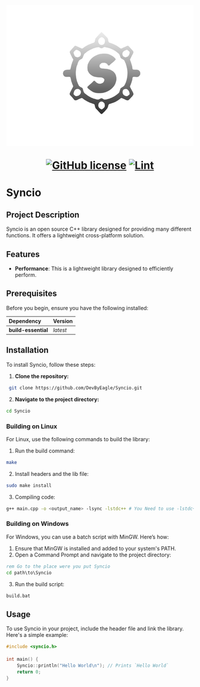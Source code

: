 <h1 align="center">
  <picture>
    <source media="(prefers-color-scheme: dark)" srcset="./assets/SyncioDark.png">
    <source media="(prefers-color-scheme: light)" srcset="./assets/SyncioLight.png">
    <img src="./assets/Syncio.png">
  </picture>
  
  [![GitHub license](https://img.shields.io/github/license/DevByEagle/Syncio?logo=apache&color=2db74c)](LICENSE)
  [![Lint](https://github.com/DevByEagle/Syncio/actions/workflows/build.yml/badge.svg)](https://github.com/DevByEagle/Syncio/actions/workflows/build.yml)

  <!-- [![Open in GitHub Codespaces](https://github.com/codespaces/badge.svg)](https://codespaces.new/RyanLua/Shime?quickstart=1) -->

</h1>

# Syncio

## Project Description

Syncio is an open source C++ library designed for providing many different functions. It offers a lightweight cross-platform solution.

## Features

- **Performance**: This is a lightweight library designed to efficiently perform.

## Prerequisites

Before you begin, ensure you have the following installed:

| Dependency | Version |
| :--- | :--- |
| **build-essential** | *latest* |

## Installation

To install Syncio, follow these steps:

1. **Clone the repository:**
```.sh
 git clone https://github.com/DevByEagle/Syncio.git
```

2. **Navigate to the project directory:**
```.sh
cd Syncio
```

### Building on Linux

For Linux, use the following commands to build the library:

1. Run the build command:
```.sh
make
```
2. Install headers and the lib file:
```.sh
sudo make install
```
3. Compiling code:
```.sh
g++ main.cpp -o <output_name> -lsync -lstdc++ # You Need to use -lstdc++ or else it will not work
``` 

### Building on Windows

For Windows, you can use a batch script with MinGW. Here’s how:

1. Ensure that MinGW is installed and added to your system's PATH.
2. Open a Command Prompt and navigate to the project directory:
```.bat
rem Go to the place were you put Syncio
cd path\to\Syncio
```
3. Run the build script:
```.bat
build.bat
```
## Usage

To use Syncio in your project, include the header file and link the library. Here's a simple example:

```.cpp
#include <syncio.h>

int main() {
    Syncio::println("Hello World\n"); // Prints `Hello World`
    return 0;
}
```
